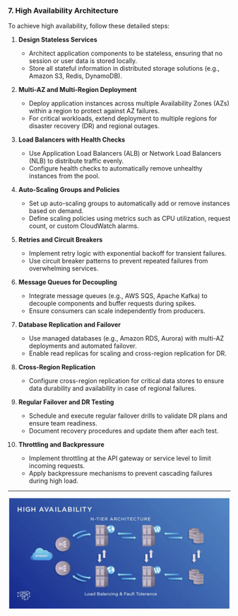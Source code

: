 ### 7. High Availability Architecture

To achieve high availability, follow these detailed steps:

1. **Design Stateless Services**
    - Architect application components to be stateless, ensuring that no session or user data is stored locally.
    - Store all stateful information in distributed storage solutions (e.g., Amazon S3, Redis, DynamoDB).

2. **Multi-AZ and Multi-Region Deployment**
    - Deploy application instances across multiple Availability Zones (AZs) within a region to protect against AZ failures.
    - For critical workloads, extend deployment to multiple regions for disaster recovery (DR) and regional outages.

3. **Load Balancers with Health Checks**
    - Use Application Load Balancers (ALB) or Network Load Balancers (NLB) to distribute traffic evenly.
    - Configure health checks to automatically remove unhealthy instances from the pool.

4. **Auto-Scaling Groups and Policies**
    - Set up auto-scaling groups to automatically add or remove instances based on demand.
    - Define scaling policies using metrics such as CPU utilization, request count, or custom CloudWatch alarms.

5. **Retries and Circuit Breakers**
    - Implement retry logic with exponential backoff for transient failures.
    - Use circuit breaker patterns to prevent repeated failures from overwhelming services.

6. **Message Queues for Decoupling**
    - Integrate message queues (e.g., AWS SQS, Apache Kafka) to decouple components and buffer requests during spikes.
    - Ensure consumers can scale independently from producers.

7. **Database Replication and Failover**
    - Use managed databases (e.g., Amazon RDS, Aurora) with multi-AZ deployments and automated failover.
    - Enable read replicas for scaling and cross-region replication for DR.

8. **Cross-Region Replication**
    - Configure cross-region replication for critical data stores to ensure data durability and availability in case of regional failures.

9. **Regular Failover and DR Testing**
    - Schedule and execute regular failover drills to validate DR plans and ensure team readiness.
    - Document recovery procedures and update them after each test.

10. **Throttling and Backpressure**
     - Implement throttling at the API gateway or service level to limit incoming requests.
     - Apply backpressure mechanisms to prevent cascading failures during high load.

---
![High Availability Architecture](./07_High_Availability_Architecture.png)